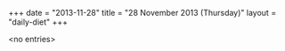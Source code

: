 +++
date = "2013-11-28"
title = "28 November 2013 (Thursday)"
layout = "daily-diet"
+++


\<no entries\>
